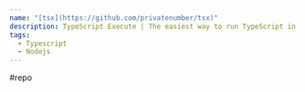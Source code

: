 ```yaml
---
name: "[tsx](https://github.com/privatenumber/tsx)"
description: TypeScript Execute | The easiest way to run TypeScript in Node.js
tags:
  - Typescript
  - Nodejs
---
```

#repo